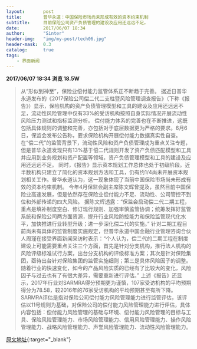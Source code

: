 ```yaml
---
layout:       post
title:        普华永道：中国保险市场尚未形成有效的资本约束机制
subtitle:     目前保险公司资产负债管理的建设及应用还远远不足。
date:         2017/06/07 18:34
author:       "Sinter"
header-img:   "img/my-post/tech06.jpg"
header-mask:  0.3
catalog:      true
tags:
    - 界面新闻
---
```


**2017/06/07 18:34**  **浏览 18.5W**

> 从“形似到神至”，保险业偿付能力监管体系正不断趋于完善。
据近日普华永道发布的《2017保险公司偿二代二支柱暨风险管理调查报告》（下称《报告》）显示，保险机构的资产负债管理模型和工具的建设及应用还远远不足，流动性风险管理中仅有33%的受访机构按照自身实际情况开展流动性风险压力测试和指标监测分析。
偿付能力体系的完善也在不断推进，这既包括具体规则的调整和完善，亦包括对于底层数据更为严格的要求。6月6日，保监会发布公告称，要求保险机构开展偿付能力数据真实性自查。
在“偿二代”的监管背景下，流动性风险和资产负债管理成为重点关注专题，但是普华永道发现只有13%基于偿二代规则开发了资产负债匹配模型和工具并应用到业务规划和资产配置等领域，资产负债管理模型和工具的建设及应用还远远不足。
同时，《报告》显示资本规划工作总体也处于初级阶段。近半数机构只建立了简化的资本规划方法和工具，仍有约1/4尚未开展资本规划相关工作。普华永道认为，这一现象体现了当前中国保险市场尚未形成有效的资本约束机制。
今年4月保监会副主席陈文辉曾提及，虽然目前中国保险业高速发展，但是依然存在保险业偿付能力不足、流动性、公司管控不到位和外部传递的四大风险。
据陈文辉透露：“保监会启动偿二代二期工程，重点是填补制度空白、修订现行规则、加强审慎监管协调；统筹发挥好监管系统和保险公司两方面资源，提升行业风险防控能力和保险监管现代化水平，加快推进行业转型升级；进一步深化偿二代的实施。”
针对二期工程目前尚未有具体的监管制度实施规定，但普华永道中国金融行业管理咨询合伙人周瑾在接受界面新闻采访时表示：“个人认为，偿二代的二期工程在制度建设上可能需要重点关注三个方面，首先是针对分支机构，推行法人机构的风险评级标准试行方案，出台分支机构的评级标准方案；其次是针对保险集团，亟待出台针对保险集团的监管实施细则；第三是具体风险因子的调整。随着行业的快速变化，如今的产品风险实质的已经有了比较大的变化，风险因子与过去也有了有很大差异，需要重新进行评估。”
上述《报告》还显示，2017年行业对SARMRA得分预期更为谨慎，107家受访机构的平均预期得分为78.58，较2016年的76家受访机构的平均预期甚至有所下降。
SARMRA评估是指对保险公司偿付能力风险管理能力进行监管评估，该评估以11号规则为基础，对保险公司的偿付能力风险管理能力进行评估，具体内容包括：偿付能力风险管理的基础与环境、偿付能力风险管理的目标与工具、保险风险管理能力、市场风险管理能力、信用风险管理能力、操作风险管理能力、战略风险管理能力、声誉风险管理能力、流动性风险管理能力。


[原文地址](http://www.jiemian.com/article/1378741.html){:target="_blank"}


